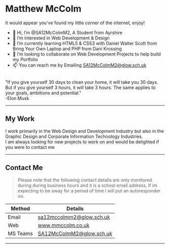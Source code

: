# Matthew McColm

It would appear you've found my little corner of the internet, enjoy! 

- 👋 Hi, I’m @SA12McColmM2, A Student from Ayrshire <br>
- 👀 I’m interested in Web Development & Design<br>
- 🌱 I’m currently learning HTML5 & CSS3 with Daniel Walter Scott from Bring Your Own Laptop and PHP from Dani Krossing<br>
- 💞️ I’m looking to collaborate on Web Development Projects to help build my Portfolio<br>
- 📫 You can reach me by Emailing <a href="mailto:SA12McColmM2@glow.sch.uk?subject=GitHub%20Question">SA12McColmM2@glow.sch.uk</a><br>
  <br>

"If you give yourself 30 days to clean your home, it will take you 30 days. But if you give yourself 3 hours, it will take 3 hours. The same applies to your goals, ambitions and potential."
<br>
    -Elon Musk

---

## My Work
I work primarily in the Web Design and Development Industry but also in the Graphic Design and Corporate Information Technology Industries. <br>
I am always looking for new projects to work on and would be delighted if you were to contact me

---

## Contact Me

> Please note that the following contact details are only monitored during during business hours and it is a school email address, If im expecting to be away for a period of time i will put an autoresponder on.

| Method | Details |
|-------|--------|
|Email|sa12mccolmm2@glow.sch.uk|
|Web|<a href="https://www.mmccolm.co.uk">www.mmccolm.co.uk</a>|
|MS Teams | SA12McColmM2@glow.sch.uk|

---
